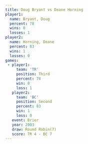 ```yaml
---
title: Doug Bryant vs Deane Horning
player1:              
  name: Bryant, Doug  
  percent: 78         
  wins: 0             
  losses: 1           
player2:              
  name: Horning, Deane
  percent: 83         
  wins: 1             
  losses: 0           
games:
 - player1:         
     team: 'TR'     
     position: Third
     percent: 78    
     win: 0         
     loss: 1        
   player2:          
     team: 'BC'      
     position: Second
     percent: 83     
     win: 1          
     loss: 0         
   event: Brier        
   year: 2003          
   draw: Round Robin(7)
   score: TR 4 - BC 7  
---
```

